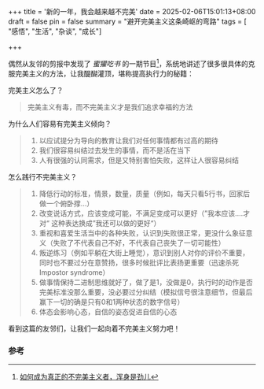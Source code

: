 +++
title = '新的一年，我会越来越不完美'
date = 2025-02-06T15:01:13+08:00
draft = false
pin = false
summary = "避开完美主义这条崎岖的弯路"
tags = [ "感悟", "生活", "杂谈", "成长"]

+++

偶然从友邻的剪报中发现了 *蜜獾吃书* 的一期节目[^1]，系统地讲述了很多很具体的克服完美主义的方法，让我醍醐灌顶，堪称提高执行力的秘籍：

完美主义怎么了？

> 完美主义有毒，而不完美主义才是我们追求幸福的方法

为什么人们容易有完美主义倾向？

> 1. 以应试提分为导向的教育让我们对任何事情都有过高的期待
> 2. 我们很容易纠结过去发生的事情，而不是活在当下
> 3. 人有很强的认同需求，但是又特别害怕失败，这样让人很容易纠结

怎么践行不完美主义？

> 1. 降低行动的标准，情景，数量，质量（例如，每天只看5行书，回家后做一个俯卧撑...）
> 2. 改变说话方式，应该变成可能，不满足变成可以更好（”我本应该....才对“ 这种表达换成”我还可以做的更好“）
> 3. 重视和喜爱生活当中的各种失败，认识到失败很正常，更没什么象征意义（失败了不代表自己不好，不代表自己丧失了一切可能性）
> 4. 叛逆练习（例如平躺在大街上睡觉），意识到别人对你的评价不重要，同时也不要过分在意赞扬，很多时候批评比表扬更重要（迅速杀死Impostor syndrome）
> 5. 做事情保持二进制思维就好了，做了是1，没做是0，执行时的动作是否完美标准没那么重要，没必要过分纠结（模拟信号很注意细节，但最后赢下一切的确是只有0和1两种状态的数字信号）
> 6. 体态会影响心态，自信的姿态促进自信的心态

看到这篇的友邻们，让我们一起向着不完美主义努力吧！

### 参考

[^1]:[如何成为真正的不完美主义者，浑身是劲儿](https://open.spotify.com/episode/3yjCVb3jzXx6vQoUTMKxsd)

